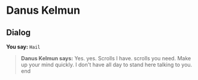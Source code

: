 # Danus Kelmun


## Dialog

**You say:** `Hail`



>**Danus Kelmun says:** Yes. yes.  Scrolls I have. scrolls you need.  Make up your mind quickly.  I don't have all day to stand here talking to you.
end





